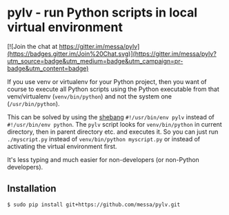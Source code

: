 
pylv - run Python scripts in local virtual environment
======================================================

[![Join the chat at https://gitter.im/messa/pylv](https://badges.gitter.im/Join%20Chat.svg)](https://gitter.im/messa/pylv?utm_source=badge&utm_medium=badge&utm_campaign=pr-badge&utm_content=badge)

If you use venv or virtualenv for your Python project,
then you want of course to execute all Python scripts using the Python
executable from that venv/virtualenv (`venv/bin/python`) and
not the system one (`/usr/bin/python`).

This can be solved by using the [shebang](http://en.wikipedia.org/wiki/Shebang_%28Unix%29)
`#!/usr/bin/env pylv` instead of `#!/usr/bin/env python`.
The `pylv` script looks for `venv/bin/python` in current directory, then in parent directory etc.
and executes it.
So you can just run `./myscript.py` instead of `venv/bin/python myscript.py` or instead of
activating the virtual environment first.

It's less typing and much easier for non-developers (or non-Python developers).

Installation
------------

    $ sudo pip install git+https://github.com/messa/pylv.git

